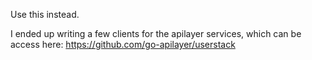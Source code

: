 Use this instead.

I ended up writing a few clients for the apilayer services, which can be access here: https://github.com/go-apilayer/userstack

